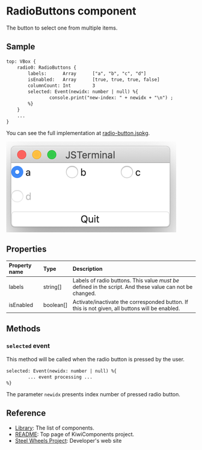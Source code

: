 # RadioButtons component
The button to select one from multiple items.

## Sample
````
top: VBox {
    radio0: RadioButtons {
        labels:      Array      ["a", "b", "c", "d"]
        isEnabled:   Array      [true, true, true, false]
        columnCount: Int        3
        selected: Event(newidx: number | null) %{
                console.print("new-index: " + newidx + "\n") ;
        %}
    }
    ...
}
````

You can see the full implementation at [radio-button.jspkg](https://github.com/steelwheels/JSTerminal/tree/master/Resource/Sample/radio-button.jspkg).

![RadioButtons View](Images/radio-buttons.png)

## Properties

|Property name  |Type       |Description        |
|:--            |:--        |:--                |
|labels         |string[]   |Labels of radio buttons. This value *must be* defined in the script. And these value can not be changed. |
|isEnabled      |boolean[]    |Activate/inactivate the  corresponded button. If this is not given, all buttons will be enabled. |

## Methods
### `selected` event
This method will be called when the radio button is pressed by the user.
````
selected: Event(newidx: number | null) %{
        ... event processing ...
%}
````

The parameter `newidx` presents index number of pressed radio button.

## Reference
* [Library](https://github.com/steelwheels/KiwiCompnents/blob/master/Document/Library.md): The list of components. 
* [README](https://github.com/steelwheels/KiwiCompnents): Top page of KiwiComponents project.
* [Steel Wheels Project](https://steelwheels.github.io): Developer's web site



